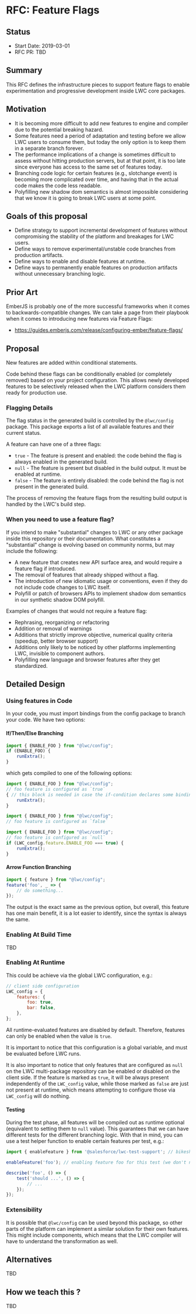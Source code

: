# RFC: Feature Flags

## Status

- Start Date: 2019-03-01
- RFC PR: TBD

## Summary

This RFC defines the infrastructure pieces to support feature flags to enable experimentation and progressive development inside LWC core packages.

## Motivation

* It is becoming more difficult to add new features to engine and compiler due to the potential breaking hazard.
* Some features need a period of adaptation and testing before we allow LWC users to consume them, but today the only option is to keep them in a separate branch forever.
* The performance implications of a change is sometimes difficult to assess without hitting production servers, but at that point, it is too late since everyone has access to the same set of features today.
* Branching code logic for certain features (e.g., slotchange event) is becoming more complicated over time, and having that in the actual code makes the code less readable.
* Polyfilling new shadow dom semantics is almost impossible considering that we know it is going to break LWC users at some point.

## Goals of this proposal

* Define strategy to support incremental development of features without compromising the stability of the platform and breakages for LWC users.
* Define ways to remove experimental/unstable code branches from production artifacts.
* Define ways to enable and disable features at runtime.
* Define ways to permanently enable features on production artifacts without unnecessary branching logic.

## Prior Art

EmberJS is probably one of the more successful frameworks when it comes to backwards-compatible changes. We can take a page from their playbook when it comes to introducing new features via Feature Flags:

* https://guides.emberjs.com/release/configuring-ember/feature-flags/

## Proposal

New features are added within conditional statements.

Code behind these flags can be conditionally enabled (or completely removed) based on your project configuration. This allows newly developed features to be selectively released when the LWC platform considers them ready for production use.

### Flagging Details

The flag status in the generated build is controlled by the `@lwc/config` package. This package exports a list of all available features and their current status.

A feature can have one of a three flags:

* `true` - The feature is present and enabled: the code behind the flag is always enabled in the generated build.
* `null` - The feature is present but disabled in the build output. It must be enabled at runtime.
* `false` - The feature is entirely disabled: the code behind the flag is not present in the generated build.

The process of removing the feature flags from the resulting build output is handled by the LWC's build step.

### When you need to use a feature flag?

If you intend to make "substantial" changes to LWC or any other package inside this repository or their documentation. What constitutes a "substantial" change is evolving based on community norms, but may include the following:

* A new feature that creates new API surface area, and would require a feature flag if introduced.
* The removal of features that already shipped without a flag.
* The introduction of new idiomatic usage or conventions, even if they do not include code changes to LWC itself.
* Polyfill or patch of browsers APIs to implement shadow dom semantics in our synthetic shadow DOM polyfill.

Examples of changes that would not require a feature flag:

* Rephrasing, reorganizing or refactoring
* Addition or removal of warnings
* Additions that strictly improve objective, numerical quality criteria (speedup, better browser support)
* Additions only likely to be noticed by other platforms implementing LWC, invisible to component authors.
* Polyfilling new language and browser features after they get standardized.

## Detailed Design

### Using features in Code

In your code, you must import bindings from the config package to branch your code. We have two options:

#### If/Then/Else Branching

```js
import { ENABLE_FOO } from "@lwc/config";
if (ENABLE_FOO) {
    runExtra();
}
```

which gets compiled to one of the following options:

```js
import { ENABLE_FOO } from "@lwc/config";
// foo feature is configured as `true`
{ // this block is needed in case the if-condition declares some binding
    runExtra();
}
```

```js
import { ENABLE_FOO } from "@lwc/config";
// foo feature is configured as `false`
```

```js
import { ENABLE_FOO } from "@lwc/config";
// foo feature is configured as `null`
if (LWC_config.feature.ENABLE_FOO === true) {
    runExtra();
}
```

#### Arrow Function Branching

```js
import { feature } from "@lwc/config";
feature('foo', _ => {
    // do something...
});
```

The output is the exact same as the previous option, but overall, this feature has one main benefit, it is a lot easier to identify, since the syntax is always the same.

### Enabling At Build Time

TBD

### Enabling At Runtime

This could be achieve via the global LWC configuration, e.g.:

```js
// client side configuration
LWC_config = {
    features: {
        foo: true,
        bar: false,
    },
};
```

All runtime-evaluated features are disabled by default. Therefore, features can only be enabled when the value is `true`.

It is important to notice that this configuration is a global variable, and must be evaluated before LWC runs.

It is also important to notice that only features that are configured as `null` on the LWC multi-package repository can be enabled or disabled on the client side. If the feature is marked as `true`, it will be always present independently of the `LWC_config` value, while those marked as `false` are just not present at runtime, which means attempting to configure those via `LWC_config` will do nothing.

#### Testing

During the test phase, all features will be compiled out as runtime optional (equivalent to setting them to `null` value). This guarantees that we can have different tests for the different branching logic. With that in mind, you can use a test helper function to enable certain features per test, e.g.:

```js
import { enableFeature } from '@salesforce/lwc-test-support'; // bikeshed required here

enableFeature('foo'); // enabling feature foo for this test (we don't need a way to disable them)

describe('foo', () => {
    test('should ...', () => {
        // ...
    });
});
```

### Extensibility

It is possible that `@lwc/config` can be used beyond this package, so other parts of the platform can implement a similar solution for their own features. This might include components, which means that the LWC compiler will have to understand the transformation as well.

## Alternatives

TBD

## How we teach this ?

TBD
